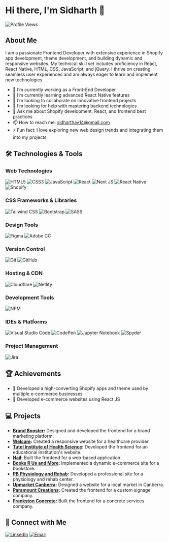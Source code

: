 # Hi there, I'm Sidharth 👋

![Profile Views](https://komarev.com/ghpvc/?username=sidharth-av&color=blue)

## About Me

I am a passionate Frontend Developer with extensive experience in Shopify app development, theme development, and building dynamic and responsive websites. My technical skill set includes proficiency in React, React Native, HTML, CSS, JavaScript, and jQuery. I thrive on creating seamless user experiences and am always eager to learn and implement new technologies.

- 🔭 I’m currently working as a Front-End Developer
- 🌱 I’m currently learning advanced React Native features
- 👯 I’m looking to collaborate on innovative frontend projects
- 🤔 I’m looking for help with mastering backend technologies
- 💬 Ask me about Shopify development, React, and frontend best practices
- 📫 How to reach me: [sidharthav14@gmail.com](mailto:sidharthav14@gmail.com)
- ⚡ Fun fact: I love exploring new web design trends and integrating them into my projects


## 🛠️ Technologies & Tools

### Web Technologies
![HTML5](https://img.shields.io/badge/-HTML5-E34F26?style=flat&logo=html5&logoColor=white)
![CSS3](https://img.shields.io/badge/-CSS3-1572B6?style=flat&logo=css3&logoColor=white)
![JavaScript](https://img.shields.io/badge/-JavaScript-F7DF1E?style=flat&logo=javascript&logoColor=black)
![React](https://img.shields.io/badge/-React-61DAFB?style=flat&logo=react&logoColor=black)
![Next JS](https://img.shields.io/badge/Next-black?style=flat&logo=next.js&logoColor=white)
![React Native](https://img.shields.io/badge/-React%20Native-61DAFB?style=flat&logo=react&logoColor=black)
![Shopify](https://img.shields.io/badge/-Shopify-7AB55C?style=flat&logo=shopify&logoColor=white)

### CSS Frameworks & Libraries
![Tailwind CSS](https://img.shields.io/badge/-Tailwind%20CSS-38B2AC?style=flat&logo=tailwindcss&logoColor=white)
![Bootstrap](https://img.shields.io/badge/-Bootstrap-563D7C?style=flat&logo=bootstrap&logoColor=white)
![SASS](https://img.shields.io/badge/-SASS-CC6699?style=flat&logo=sass&logoColor=white)

### Design Tools
![Figma](https://img.shields.io/badge/-Figma-F24E1E?style=flat&logo=figma&logoColor=white)
![Adobe CC](https://img.shields.io/badge/-Adobe%20CC-FF61F6?style=flat&logo=adobe&logoColor=white)

### Version Control
![Git](https://img.shields.io/badge/-Git-F05032?style=flat&logo=git&logoColor=white)
![GitHub](https://img.shields.io/badge/-GitHub-181717?style=flat&logo=github&logoColor=white)

### Hosting & CDN
![Cloudflare](https://img.shields.io/badge/-Cloudflare-F38020?style=flat&logo=cloudflare&logoColor=white)
![Netlify](https://img.shields.io/badge/-Netlify-00C7B7?style=flat&logo=netlify&logoColor=white)

### Development Tools
![NPM](https://img.shields.io/badge/-NPM-CB3837?style=flat&logo=npm&logoColor=white)

### IDEs & Platforms
![Visual Studio Code](https://img.shields.io/badge/-Visual%20Studio%20Code-007ACC?style=flat&logo=visual-studio-code&logoColor=white)
![CodePen](https://img.shields.io/badge/-CodePen-000000?style=flat&logo=codepen&logoColor=white)
![Jupyter Notebook](https://img.shields.io/badge/-Jupyter%20Notebook-F37626?style=flat&logo=jupyter&logoColor=white)
![Spyder](https://img.shields.io/badge/-Spyder-4B7A8F?style=flat&logo=spyder&logoColor=white)

### Project Management
![Jira](https://img.shields.io/badge/-Jira-0052CC?style=flat&logo=jira&logoColor=white)

## 🏆 Achievements

- 🥇 Developed a high-converting Shopify apps and theme used by multiple e-commerce businesses
- 🥉 Developed e-commerce websites using React JS

## 💻 Projects

- **[Brand Booster](https://brand-booster.netlify.app/):** Designed and developed the frontend for a brand marketing platform.
- **[Welcare](https://welcare.net.nz/):** Created a responsive website for a healthcare provider.
- **[Tutel Institute of Health Science](https://tutelinstitute.com/):** Developed the frontend for an educational institution's website.
- **[Hail](https://hail-staging.netlify.app/):** Built the frontend for a web-based application.
- **[Books R Us and More](https://book-n-rak.netlify.app/):** Implemented a dynamic e-commerce site for a bookstore.
- **[PB Physiology and Rehab](https://pbphysiologyandrehab.com/):** Developed a professional site for a physiology and rehab center.
- **[Upmarket Canberra](https://upmarket-demo.netlify.app/):** Designed a website for a local market in Canberra.
- **[Paramount Creations](https://paramountcreations.com.au/):** Created the frontend for a custom signage company.
- **[Frankston Concrete](https://frankstonconcrete.com.au/):** Built the frontend for a concrete services company.

## 🔗 Connect with Me

[![LinkedIn](https://img.shields.io/badge/-LinkedIn-0077B5?style=flat&logo=LinkedIn&logoColor=white)](https://www.linkedin.com/in/sidharth-av/)
[![Email](https://img.shields.io/badge/-Email-D14836?style=flat&logo=Gmail&logoColor=white)](mailto:sidharthav14@gmail.com)
